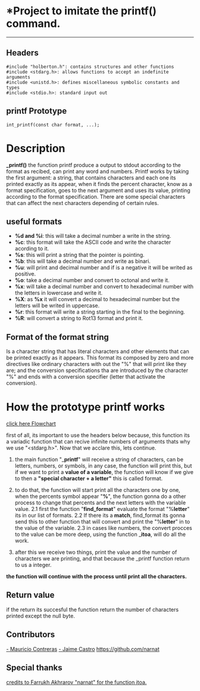 # *Project to imitate the printf() command.
-----------------------
## Headers
```
#include "holberton.h": contains structures and other functions
#include <stdarg.h>: allows functions to accept an indefinite arguments
#include <unistd.h>: defines miscellaneous symbolic constants and types
#include <stdio.h>: standard input out
```

## printf Prototype
```
int_printf(const char format, ...);
```

# Description
**_printf()** the function printf produce a output to stdout according to the format as recibed, can print any word and numbers. Printf works by taking the first argument: a string, that contains characters and each one its printed exactly as its appear, when it finds the percent character, know as a format specification, goes to the next argument and uses its value, printing according to the format specification.
There are some special characters that can affect the next characters depending of certain rules.

## useful formats

 - **%d and %i**: this will take a decimal number a write in the string.
 - **%c**: this format will take the ASCII code and write the character acording to it.
 - **%s**: this will print a string that the pointer is pointing.
 - **%b**: this will take a decimal number and write as binari.
 - **%u**: will print and decimal number and if is a negative it will be writed as positive.
 - **%o**: take a decimal number and convert to octonal and write it.
 - **%x**: will take a decimal number and convert to hexadecimal number with the letters in lowercase and write it.
 - **%X**: as **%x** it will convert a decimal to hexadecimal number but the letters will be writed in uppercase.
 - **%r**: this format will write a string starting in the final to the beginning.
 - **%R**: will convert a string to Rot13 format and print it.

## Format of the format string
Is a character string that has literal characters and other elements that can be printed exactly as it appears. This format its composed by zero and more directives like ordinary characters with out the "%" that will print like they are; and the conversion specifications tha are introduced by the character "%" and ends with a conversion specifier (letter that activate the conversion).

# How the prototype printf works

[click here Flowchart](https://drive.google.com/file/d/1iu8BecRprV-roObpJSNpMwbQlgOjN8FQ/view)

first of all, its important to use the headers below because, this function its a variadic function that can recive infinite numbers of arguments thats why we use "<stdarg.h>". Now that we acclare this, lets continue.

1. the main function "___printf__" will receive a string of characters, can be letters, numbers, or symbols, in any case, the function will print this, but if we want to print a __value of a variable__, the function will know if we give to then a __"special character + a letter"__ this is called format.

2. to do that, the function will start print all the characters one by one, when the percents symbol appear "__%__", the function gonna do a other process to change that percents and the next letters with the variable value.
2.1 first the function "__find_format__" evaluate the format "%__letter__" its in our list of formats.
2.2 If there its a __match__, find_format its gonna send this to other function that will convert and print the "%__letter__" in to the value of the variable.
2.3 in cases like numbers, the convert procces to the value can be more deep, using the function ___itoa__, will do all the work.

3. after this we receive two things, print the value and the number of characters we are printing, and that because the _printf function return to us a integer.

__the function will continue with the process until print all the characters.__

## Return value
if the return its succesful the function return the number of characters printed except the null byte.

## Contributors
[- Mauricio Contreras](https://github.com/mauroxcf)
[- Jaime Castro](https://github.com/JCansta)
https://github.com/narnat
## Special thanks
[credits to Farrukh Akhrarov "narnat" for the function itoa.](https://github.com/narnat)